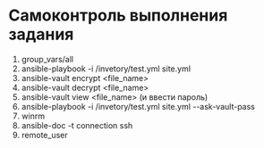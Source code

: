 # Самоконтроль выполнения задания

1. group_vars/all
2. ansible-playbook -i /invetory/test.yml site.yml
3. ansible-vault encrypt <file_name>
4. ansible-vault decrypt <file_name>
5. ansible-vault view <file_name> (и ввести пароль)
6. ansible-playbook -i /invetory/test.yml site.yml --ask-vault-pass
7. winrm
8. ansible-doc -t connection ssh
9. remote_user
